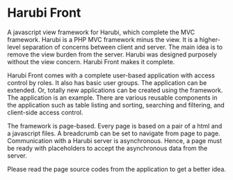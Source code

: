 # Harubi Front
A javascript view framework for Harubi, which complete the MVC framework. Harubi is a PHP MVC framework minus the view.
It is a higher-level separation of concerns between client and server. The main idea is to remove the view burden
from the server. Harubi was designed purposely without the view concern. Harubi Front makes it complete.

Harubi Front comes with a complete user-based application with access control by roles. It also has basic user groups.
The application can be extended. Or, totally new applications can be created using the framework. The application is
an example. There are various reusable components in the application such as table listing and sorting, searching and
filtering, and client-side access control.

The framework is page-based. Every page is based on a pair of a html and a javascript files. A breadcrumb can be set
to navigate from page to page. Communication with a Harubi server is asynchronous. Hence, a page must be ready with
placeholders to accept the asynchronous data from the server.

Please read the page source codes from the application to get a better idea.

